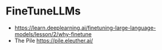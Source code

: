 # FineTuneLLMs

* https://learn.deeplearning.ai/finetuning-large-language-models/lesson/2/why-finetune
* The Pile https://pile.eleuther.ai/
